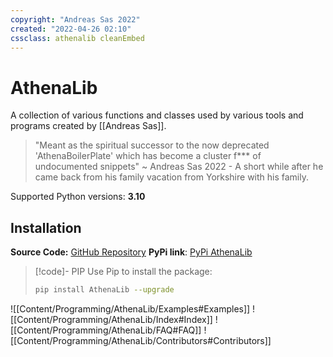 ```yaml
---
copyright: "Andreas Sas 2022"
created: "2022-04-26 02:10"
cssclass: athenalib cleanEmbed
---
```


# AthenaLib
A collection of various functions and classes used by various tools and programs created by [[Andreas Sas]]. 

> "Meant as the spiritual successor to the now deprecated 'AthenaBoilerPlate' which has become a cluster f*** of undocumented snippets"
~ Andreas Sas 2022 - A short while after he came back from his family vacation from Yorkshire with his family.

Supported Python versions: **3.10**

## Installation
**Source Code:** [GitHub Repository](https://github.com/DirectiveAthena/VerSC-AthenaLib)
**PyPi link**: [PyPi AthenaLib](https://pypi.org/project/AthenaLib/)

> [!code]- PIP
> Use Pip to install the package:
> ```bash
> pip install AthenaLib --upgrade
> ```

![[Content/Programming/AthenaLib/Examples#Examples]]
![[Content/Programming/AthenaLib/Index#Index]]
![[Content/Programming/AthenaLib/FAQ#FAQ]]
![[Content/Programming/AthenaLib/Contributors#Contributors]]
